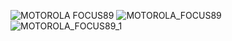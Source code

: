 ![MOTOROLA FOCUS89](https://github.com/ialexlog/IPCam/assets/131543271/e2b3e8c9-adfc-49c0-a4e8-d35544f705fd)
![MOTOROLA_FOCUS89](https://github.com/ialexlog/IPCam/assets/131543271/a91eb708-4864-499d-b678-1ae9958804ce)
![MOTOROLA_FOCUS89_1](https://github.com/ialexlog/IPCam/assets/131543271/2cf385e8-e5cb-4b0e-a956-ece34bba9216)
